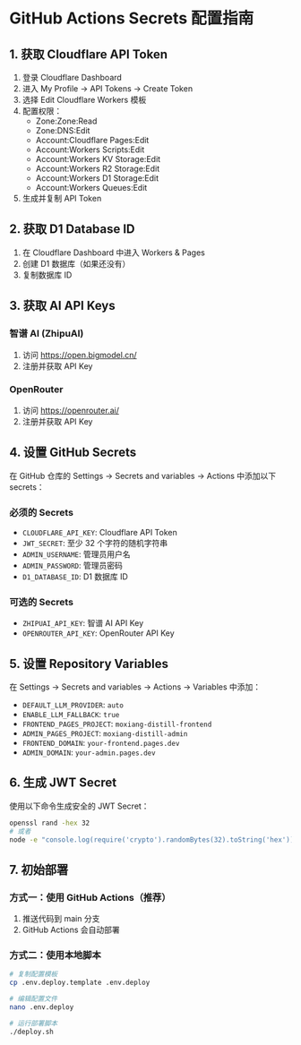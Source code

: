 # GitHub Actions Secrets 配置指南

## 1. 获取 Cloudflare API Token

1. 登录 Cloudflare Dashboard
2. 进入 My Profile → API Tokens → Create Token
3. 选择 Edit Cloudflare Workers 模板
4. 配置权限：
   - Zone:Zone:Read
   - Zone:DNS:Edit
   - Account:Cloudflare Pages:Edit
   - Account:Workers Scripts:Edit
   - Account:Workers KV Storage:Edit
   - Account:Workers R2 Storage:Edit
   - Account:Workers D1 Storage:Edit
   - Account:Workers Queues:Edit
5. 生成并复制 API Token

## 2. 获取 D1 Database ID

1. 在 Cloudflare Dashboard 中进入 Workers & Pages
2. 创建 D1 数据库（如果还没有）
3. 复制数据库 ID

## 3. 获取 AI API Keys

### 智谱 AI (ZhipuAI)
1. 访问 https://open.bigmodel.cn/
2. 注册并获取 API Key

### OpenRouter
1. 访问 https://openrouter.ai/
2. 注册并获取 API Key

## 4. 设置 GitHub Secrets

在 GitHub 仓库的 Settings → Secrets and variables → Actions 中添加以下 secrets：

### 必须的 Secrets
- `CLOUDFLARE_API_KEY`: Cloudflare API Token
- `JWT_SECRET`: 至少 32 个字符的随机字符串
- `ADMIN_USERNAME`: 管理员用户名
- `ADMIN_PASSWORD`: 管理员密码
- `D1_DATABASE_ID`: D1 数据库 ID

### 可选的 Secrets
- `ZHIPUAI_API_KEY`: 智谱 AI API Key
- `OPENROUTER_API_KEY`: OpenRouter API Key

## 5. 设置 Repository Variables

在 Settings → Secrets and variables → Actions → Variables 中添加：

- `DEFAULT_LLM_PROVIDER`: `auto`
- `ENABLE_LLM_FALLBACK`: `true`
- `FRONTEND_PAGES_PROJECT`: `moxiang-distill-frontend`
- `ADMIN_PAGES_PROJECT`: `moxiang-distill-admin`
- `FRONTEND_DOMAIN`: `your-frontend.pages.dev`
- `ADMIN_DOMAIN`: `your-admin.pages.dev`

## 6. 生成 JWT Secret

使用以下命令生成安全的 JWT Secret：
```bash
openssl rand -hex 32
# 或者
node -e "console.log(require('crypto').randomBytes(32).toString('hex'))"
```

## 7. 初始部署

### 方式一：使用 GitHub Actions（推荐）
1. 推送代码到 main 分支
2. GitHub Actions 会自动部署

### 方式二：使用本地脚本
```bash
# 复制配置模板
cp .env.deploy.template .env.deploy

# 编辑配置文件
nano .env.deploy

# 运行部署脚本
./deploy.sh
```
